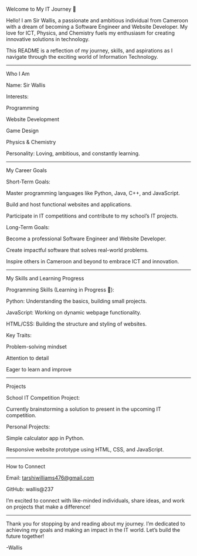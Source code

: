 Welcome to My IT Journey 🚀

Hello! I am Sir Wallis, a passionate and ambitious individual from Cameroon with a dream of becoming a Software Engineer and Website Developer. My love for ICT, Physics, and Chemistry fuels my enthusiasm for creating innovative solutions in technology.

This README is a reflection of my journey, skills, and aspirations as I navigate through the exciting world of Information Technology.


---

Who I Am

Name: Sir Wallis

Interests:

Programming

Website Development

Game Design

Physics & Chemistry


Personality: Loving, ambitious, and constantly learning.



---

My Career Goals

Short-Term Goals:

Master programming languages like Python, Java, C++, and JavaScript.

Build and host functional websites and applications.

Participate in IT competitions and contribute to my school’s IT projects.


Long-Term Goals:

Become a professional Software Engineer and Website Developer.

Create impactful software that solves real-world problems.

Inspire others in Cameroon and beyond to embrace ICT and innovation.



---

My Skills and Learning Progress

Programming Skills (Learning in Progress 🌱):

Python: Understanding the basics, building small projects.

JavaScript: Working on dynamic webpage functionality.

HTML/CSS: Building the structure and styling of websites.


Key Traits:

Problem-solving mindset

Attention to detail

Eager to learn and improve



---

Projects

School IT Competition Project:

Currently brainstorming a solution to present in the upcoming IT competition.


Personal Projects:

Simple calculator app in Python.

Responsive website prototype using HTML, CSS, and JavaScript.



---

How to Connect

Email: tarshiwilliams476@gmail.com 


GitHub: wallis@237 


I’m excited to connect with like-minded individuals, share ideas, and work on projects that make a difference!


---

Thank you for stopping by and reading about my journey. I’m dedicated to achieving my goals and making an impact in the IT world. Let’s build the future together!

-Wallis
